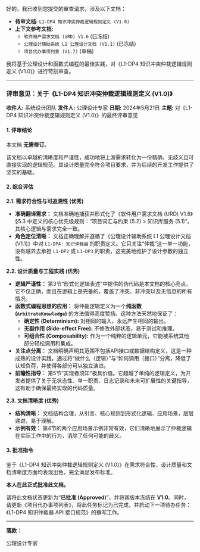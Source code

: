 好的，我已收到您提交的审查请求，涉及以下文档：
*   **待审文档:** `L1-DP4 知识冲突仲裁逻辑规则定义 (V1.0)`
*   **上下文参考文档:**
    *   `软件用户需求文档 (URD) V1.6` (已冻结)
    *   `公理设计辅助系统 L1 公理设计文档 (V1.1)` (已冻结)
    *   `项目代办事项列表 (V1.7)` (草稿)

我将基于公理设计和函数式编程的最佳实践，对《L1-DP4 知识冲突仲裁逻辑规则定义 (V1.0)》进行苛刻审查。

---

### **评审意见：关于《L1-DP4 知识冲突仲裁逻辑规则定义 (V1.0)》**

**收件人:** 系统设计团队
**发件人:** 公理设计专家
**日期:** 2024年5月21日
**主题:** 对《L1-DP4 知识冲突仲裁逻辑规则定义 (V1.0)》的最终评审意见

#### **1. 评审结论**

本文档 **无需修订**。

该文档以卓越的清晰度和严谨性，成功地将上游需求转化为一份精确、无歧义且可直接实现的逻辑规范。其设计质量完全符合项目要求，并为后续的开发工作提供了坚实的基础。

#### **2. 综合评估**

**2.1. 需求符合性与可追溯性 (优秀)**

*   **准确翻译需求：** 文档准确地捕获并形式化了《软件用户需求文档 (URD) V1.6》§5.3 中定义的核心优先级规则：“项目词汇与约束 (5.2) > 知识库服务 (5.1)”。其核心逻辑与需求完全一致。
*   **角色定位清晰：** 文档正确理解并遵循了《公理设计辅助系统 L1 公理设计文档 (V1.1)》中对 `L1-DP4: 知识仲裁器` 的职责定义。它只关注“仲裁”这一单一功能，没有越界去承担 `L1-DP2` 或 `L1-DP3` 的职责，这完美地维护了设计参数的独立性。

**2.2. 设计质量与工程实践 (优秀)**

*   **逻辑严谨性：** 第3节“形式化逻辑表述”中提供的伪代码是本文档的核心亮点。它不仅正确，而且在逻辑上是完备的，覆盖了冲突、非冲突以及无信息的所有情况。
*   **函数式编程思想的应用：** 将仲裁逻辑定义为一个**纯函数 (`ArbitrateKnowledge`)** 的方法值得高度赞扬。这种方法天然地保证了：
    *   **确定性 (Determinism):** 对相同的输入，永远产生相同的输出。
    *   **无副作用 (Side-effect Free):** 不修改外部状态，易于测试和推理。
    *   **可组合性 (Composability):** 作为一个纯粹的逻辑单元，它能被系统其他部分轻松调用和集成。
*   **关注点分离：** 文档明确声明其范围不包括API接口或数据结构定义，这是一种成熟的设计实践。通过将“做什么（逻辑）”与“如何调用（接口）”分离，降低了认知负荷，并使得各部分可以独立演进。
*   **前瞻性指导：** 第5节“实现者须知”极具价值。它超越了单纯的逻辑定义，为开发者提供了关于无状态性、单一职责、日志记录和未来可扩展性的关键指导，这有助于确保最终实现的代码质量。

**2.3. 文档清晰度 (优秀)**

*   **结构清晰：** 文档结构合理，从引言、核心规则到形式化逻辑、应用场景，层层递进，易于理解。
*   **示例有效：** 第4节的两个应用场景示例非常有效，它们清晰地展示了仲裁逻辑在实际工作中的行为，消除了任何可能的歧义。

#### **3. 批准指令**

鉴于《L1-DP4 知识冲突仲裁逻辑规则定义 (V1.0)》在需求符合性、设计质量和文档清晰度方面均表现出色，完全满足发布标准。

**本人在此正式批准此文档。**

请将此文档状态更新为“**已批准 (Approved)**”，并将其版本冻结在 **V1.0**。同时，请更新《项目代办事项列表》，将此任务标记为已完成，并启动下一项待办任务：《L1-DP4 知识仲裁器 API 接口规范》的撰写工作。

---
**落款：**

公理设计专家